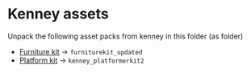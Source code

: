 # Kenney assets

Unpack the following asset packs from kenney in this folder (as folder)

- [Furniture kit](https://kenney.nl/assets/furniture-kit) -> `furniturekit_updated`
- [Platform kit](https://kenney.nl/assets/platformer-kit) -> `kenney_platformerkit2`
